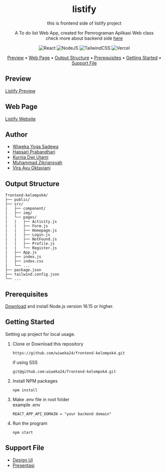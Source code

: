<!-- markdownlint-configure-file {
  "MD013": {
    "code_blocks": false,
    "tables": false
  },
  "MD033": false,
  "MD041": false
} -->

<div align="center">

# listify

this is frontend side of listify project

A To do list Web App, created for Pemrograman Aplikasi Web class <br/>
check more about backend side [here][backend-side]

![React](https://img.shields.io/badge/react-%2320232a.svg?style=for-the-badge&logo=react&logoColor=%2361DAFB)
![NodeJS](https://img.shields.io/badge/node.js-6DA55F?style=for-the-badge&logo=node.js&logoColor=white)
![TailwindCSS](https://img.shields.io/badge/tailwindcss-%2338B2AC.svg?style=for-the-badge&logo=tailwind-css&logoColor=white)
![Vercel](https://img.shields.io/badge/vercel-%23000000.svg?style=for-the-badge&logo=vercel&logoColor=white)

[Preview](#preview) •
[Web Page](#web-page) •
[Output Structure](#output-structure) •
[Prerequisites](#prerequisites) •
[Getting Started](#getting-started) •
[Support File](#support-file)

</div>

## Preview

[Listify Preview][listify-gif]

## Web Page

[Listify Website][listify-page]

## Author
- [Wiweka Yoga Sadewa](https://github.com/wiweka24)
- [Hapsari Prabandhari](https://github.com/Hapsarip)
- [Kurnia Dwi Utami](https://github.com/kurniakdu)
- [Muhammad Zikriansyah](https://github.com/MuhammadZikriansyah)
- [Vira Ayu Oktaviani](https://github.com/viraayuoktvn)

## Output Structure

```shell
frontend-kelompok4/
├── public/
├── src/
|   ├── component/
|   ├── img/
|   └── pages/
|   |   ├── Activity.js
|   |   ├── Form.js
|   |   ├── Homepage.js
|   |   ├── Login.js
|   |   ├── NotFound.js
|   |   ├── Profile.js
|   |   └── Register.js
|   ├── App.js
|   ├── index.js
|   ├── index.css
|   └── ...
├── package.json
├── tailwind.config.json
└── ...
```

## Prerequisites
[Download][node-js] and install Node.js version 16.15 or higher.

## Getting Started
Setting up project for local usage.
1. Clone or Download this repository
    ```shell
    https://github.com/wiweka24/frontend-kelompok4.git
    ```
    if using SSS
    ```shell
    git@github.com:wiweka24/frontend-kelompok4.git
    ```
2. Install NPM packages
    ```shell
    npm install
    ```
3. Make .env file in root folder<br/>
    example .env
    ```shell
    REACT_APP_API_DOMAIN = "your backend domain"
    ```
4. Run the program
    ```shell
    npm start
    ```

## Support File
- [Design UI][design-file]<br/>
- [Presentasi][ppt-file]

[backend-side]: https://github.com/Hapsarip/api-crud-kelompok4
[listify-page]: https://listifyY.vercel.app/#/
[node-js]: https://nodejs.org/en/download/
[design-file]: https://www.figma.com/file/mYANo06pmE27YNkZK8TPb8/FE-PAW-Kelompok-4?node-id=0%3A1&t=C7szVUn5GEn7dK4S-1
[ppt-file]: https://docs.google.com/presentation/d/1OA5iKPMLR1K8ttZ1dSMloB1PQbUx3Vknz8xOXvhS39Q/edit?usp=sharing
[listify-gif]: https://

